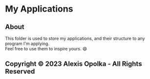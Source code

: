 # My Applications

## About

This folder is used to store my applications, and their structure to any program I'm applying.  
Feel free to use them to inspire yours. :smile:

## Copyright &copy; 2023 Alexis Opolka - All Rights Reserved
